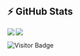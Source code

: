 ## ⚡ GitHub Stats

<img align="left" src="https://github-readme-stats.vercel.app/api?username=fumeko-ts&show_icons=true&count_private=true&theme=gruvbox" />
<img src="https://github-readme-stats.vercel.app/api/top-langs/?username=fumeko-ts&layout=compact&count_private=true&theme=gruvbox" />
<//img src="https://wakatime.com/share/@fumeko_ts/0fb665c1-2e9a-4553-bd3b-3a2d385efce4.svg" />


![Visitor Badge](https://visitor-badge.laobi.icu/badge?page_id=fumeko-ts.fumeko-ts)
